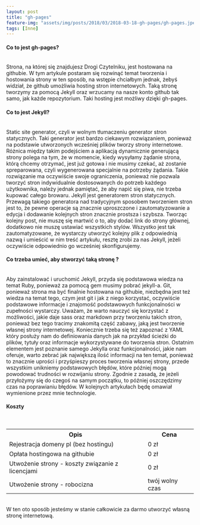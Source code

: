 ```yaml
---
layout: post
title: "gh-pages"
feature-img: "assets/img/posts/2018/03/2018-03-18-gh-pages/gh-pages.jpeg"
tags: [Inne]
---
```


<h4 class="text-success">
    Co to jest gh-pages?
</h4>
<br>
<font class="base-font-size">
Strona, na której się znajdujesz Drogi Czytelniku, jest hostowana na githubie. W tym artykule postaram się rozwinąć temat tworzenia i hostowania strony w ten sposób, na wstępie chciałbym jednak, żebyś widział, że github umożliwia hosting stron internetowych. Taką stronę tworzymy za pomocą Jekyll oraz wrzucamy na nasze konto github tak samo, jak każde repozytorium. Taki hosting jest możliwy dzięki gh-pages.
</font>
<br>
<h4 class="text-success">
    Co to jest Jekyll?
</h4>
<br>
<font class="base-font-size">
Static site generator, czyli w wolnym tłumaczeniu generator stron statycznych. Taki generator jest bardzo ciekawym rozwiązaniem, ponieważ na podstawie utworzonych wcześniej plików tworzy strony internetowe. Różnica między takim podejściem a aplikacją dynamicznie generującą strony polega na tym, że w momencie, kiedy wysyłamy żądanie strona, którą chcemy otrzymać, jest już gotowa i nie musimy czekać, aż zostanie spreparowana, czyli wygenerowana specjalnie na potrzeby żądania. Takie rozwiązanie ma oczywiście swoje ograniczenia, ponieważ nie pozwala tworzyć stron indywidualnie dostosowanych do potrzeb każdego użytkownika, należy jednak pamiętać, że aby napić się piwa, nie trzeba kupować całego browaru.
Jekyll jest generatorem stron statycznych. Przewagą takiego generatora nad tradycyjnym sposobem tworzeniem stron jest to, że pewne operacje są znacznie uproszczone i zautomatyzowanie a edycja i dodawanie kolejnych stron znacznie prostsza i szybsza. Tworząc kolejny post, nie muszę się martwić o to, aby dodać link do strony głównej, dodatkowo nie muszę ustawiać wszystkich stylów. Wszystko jest tak zautomatyzowane, że wystarczy utworzyć kolejny plik z odpowiednią nazwą i umieścić w nim treść artykułu, resztę zrobi za nas Jekyll, jeżeli oczywiście odpowiednio go wcześniej skonfigurujemy.
</font>
<br>
<h4 class="text-success">
    Co trzeba umieć, aby stworzyć taką stronę ?
</h4>
<br>
<font class="base-font-size">
Aby zainstalować i uruchomić Jekyll, przyda się podstawowa wiedza na temat Ruby, ponieważ za pomocą gem musimy pobrać jekyll-a. Git, ponieważ strona ma być finalnie hostowana na githubie, niezbędna jest też wiedza na temat tego, czym jest git i jak z niego korzystać, oczywiście podstawowe informacje i znajomość podstawowych funkcjonalności w zupełności wystarczy. Uważam, że warto nauczyć się korzystać z możliwości, jakie daje sass oraz markdown przy tworzeniu takich stron, ponieważ bez tego tracimy znakomitą część zabawy, jaką jest tworzenie własnej strony internetowej. Koniecznie trzeba się też zapoznać z YAML który posłuży nam do definiowania danych jak na przykład ścieżki do plików, tytuły oraz informacje wykorzystywane do tworzenia stron. Ostatnim elementem jest poznanie samego Jekylla oraz funkcjonalności, jakie nam oferuje, warto zebrać jak największą ilość informacji na ten temat, ponieważ to znacznie uprości i przyśpieszy proces tworzenia własnej strony, przede wszystkim unikniemy podstawowych błędów, które później mogą powodować trudności w rozwijaniu strony. Zgodnie z zasadą, że jeżeli przyłożymy się do czegoś na samym początku, to później oszczędzimy czas na poprawianiu błędów. W kolejnych artykułach będę omawiał wymienione przez mnie technologie.
</font>
<br>
<h4 class="text-success">
    Koszty
</h4>
<br>
<table>
  <tr>
    <th>Opis</th>
    <th>Cena</th>
  </tr>
  <tr>
    <td>Rejestracja domeny pl (bez hostingu)</td>
    <td>0 zł</td>
  </tr>
  <tr>
    <td>Opłata hostingowa na githubie</td>
    <td>0 zł</td>
  </tr>
  <tr>
    <td>Utwożenie strony - koszty związanie z licencjami</td>
    <td>0 zł</td>
  </tr>
  <tr>
    <td>Utwożenie strony - robocizna</td>
    <td>twój wolny czas</td>
  </tr>
</table>
<br>
<font class="base-font-size">
W ten oto sposób jesteśmy w stanie całkowicie za darmo utworzyć własną stronę internetową.
</font>
<br>